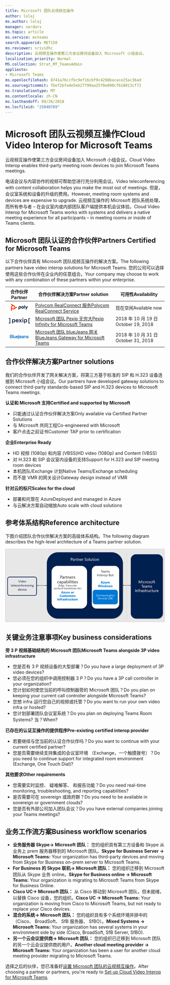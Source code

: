 ```yaml
---
title: Microsoft 团队云视频互操作
author: lolaj
ms.author: lolaj
manager: serdars
ms.topic: article
ms.service: msteams
search.appverid: MET150
ms.reviewer: srividhc
description: 云视频互操作使第三方会议房间设备加入 Microsoft 小组会议。
localization_priority: Normal
MS.collection: Strat_MT_TeamsAdmin
appliesto:
- Microsoft Teams
ms.openlocfilehash: 8741a76ccfbc9ef16cbf9c4298bacace25ac36ad
ms.sourcegitcommit: fbef2bfa4e5eb27799aa25f0e890cfb18013cf72
ms.translationtype: MT
ms.contentlocale: zh-CN
ms.lasthandoff: 09/26/2018
ms.locfileid: "25040769"
---
```

# <a name="cloud-video-interop-for-microsoft-teams"></a><span data-ttu-id="e60fb-103">Microsoft 团队云视频互操作</span><span class="sxs-lookup"><span data-stu-id="e60fb-103">Cloud Video Interop for Microsoft Teams</span></span>

<span data-ttu-id="e60fb-104">云视频互操作使第三方会议房间设备加入 Microsoft 小组会议。</span><span class="sxs-lookup"><span data-stu-id="e60fb-104">Cloud Video Interop enables third-party meeting room devices to join Microsoft Teams meetings.</span></span>

<span data-ttu-id="e60fb-105">电话会议与内容协作的视频可帮助您进行充分利用会议。</span><span class="sxs-lookup"><span data-stu-id="e60fb-105">Video teleconferencing with content collaboration helps you make the most out of meetings.</span></span> <span data-ttu-id="e60fb-106">但是，会议室系统和设备的升级的费用。</span><span class="sxs-lookup"><span data-stu-id="e60fb-106">However, meeting room systems and devices are expensive to upgrade.</span></span> <span data-ttu-id="e60fb-107">云视频互操作的 Microsoft 团队系统处理，而所有参与者 – 在会议室内或内部团队客户端提供本机会议体验。</span><span class="sxs-lookup"><span data-stu-id="e60fb-107">Cloud Video Interop for Microsoft Teams works with systems and delivers a native meeting experience for all participants – in meeting rooms or inside of Teams clients.</span></span> 

## <a name="partners-certified-for-microsoft-teams"></a><span data-ttu-id="e60fb-108">Microsoft 团队认证的合作伙伴</span><span class="sxs-lookup"><span data-stu-id="e60fb-108">Partners Certified for Microsoft Teams</span></span>

<span data-ttu-id="e60fb-109">以下合作伙伴具有 Microsoft 团队视频互操作的解决方案。</span><span class="sxs-lookup"><span data-stu-id="e60fb-109">The following partners have video interop solutions for Microsoft Teams.</span></span> <span data-ttu-id="e60fb-110">您的公司可以选择使用这些合作伙伴在企业内的任意组合。</span><span class="sxs-lookup"><span data-stu-id="e60fb-110">Your company may choose to work with any combination of these partners within your enterprise.</span></span> 


|<span data-ttu-id="e60fb-111">合作伙伴</span><span class="sxs-lookup"><span data-stu-id="e60fb-111">Partner</span></span>|<span data-ttu-id="e60fb-112">合作伙伴解决方案</span><span class="sxs-lookup"><span data-stu-id="e60fb-112">Partner solution</span></span>|<span data-ttu-id="e60fb-113">可用性</span><span class="sxs-lookup"><span data-stu-id="e60fb-113">Availability</span></span>|
|----|---|----|
|![Polycom RealConnect](media/polycom.png) | <span data-ttu-id="e60fb-115"><a href="https://aka.ms/PolycomRealConnect" target="_blank">Polycom RealConnect 服务</a></span><span class="sxs-lookup"><span data-stu-id="e60fb-115"><a href="https://aka.ms/PolycomRealConnect" target="_blank">Polycom RealConnect Service</a></span></span> |<span data-ttu-id="e60fb-116">现在空闲</span><span class="sxs-lookup"><span data-stu-id="e60fb-116">Available now</span></span>|
|![Pexip 无穷大](media/pexip.png)| <span data-ttu-id="e60fb-118"><a href="https://aka.ms/PexipInfinity" target="_blank">Microsoft 团队 Pexip 无穷大</a></span><span class="sxs-lookup"><span data-stu-id="e60fb-118"><a href="https://aka.ms/PexipInfinity" target="_blank">Pexip Infinity for Microsoft Teams</a></span></span> | <span data-ttu-id="e60fb-119">2018 年 10 月 19 日</span><span class="sxs-lookup"><span data-stu-id="e60fb-119">October 19, 2018</span></span>|
|![BlueJeans 网关](media/bluejeans.png)| <span data-ttu-id="e60fb-121"><a href="https://aka.ms/BluejeansGateway" target="_blank">Microsoft 团队 blueJeans 网关</a></span><span class="sxs-lookup"><span data-stu-id="e60fb-121"><a href="https://aka.ms/BluejeansGateway" target="_blank">BlueJeans Gateway for Microsoft Teams</a></span></span> | <span data-ttu-id="e60fb-122">2018 年 10 月 31 日</span><span class="sxs-lookup"><span data-stu-id="e60fb-122">October 31, 2018</span></span>|

## <a name="partner-solutions"></a><span data-ttu-id="e60fb-123">合作伙伴解决方案</span><span class="sxs-lookup"><span data-stu-id="e60fb-123">Partner solutions</span></span>

<span data-ttu-id="e60fb-124">我们的合作伙伴开发了网关解决方案，将第三方基于标准的 SIP 和 H.323 设备连接到 Microsoft 小组会议。</span><span class="sxs-lookup"><span data-stu-id="e60fb-124">Our partners have developed gateway solutions to connect third-party standards-based SIP and H.323 devices to Microsoft Teams meetings.</span></span>  
 
<span data-ttu-id="e60fb-125">**认证和 Microsoft 支持**</span><span class="sxs-lookup"><span data-stu-id="e60fb-125">**Certified and supported by Microsoft**</span></span>

- <span data-ttu-id="e60fb-126">只能通过认证合作伙伴解决方案</span><span class="sxs-lookup"><span data-stu-id="e60fb-126">Only available via Certified Partner Solutions</span></span>
- <span data-ttu-id="e60fb-127">与 Microsoft 共同工程</span><span class="sxs-lookup"><span data-stu-id="e60fb-127">Co-engineered with Microsoft</span></span>
- <span data-ttu-id="e60fb-128">客户点击之前证书</span><span class="sxs-lookup"><span data-stu-id="e60fb-128">Customer TAP prior to certification</span></span>

<span data-ttu-id="e60fb-129">**企业**</span><span class="sxs-lookup"><span data-stu-id="e60fb-129">**Enterprise Ready**</span></span>

- <span data-ttu-id="e60fb-130">HD 视频 (1080p) 和内容 (VBSS)</span><span class="sxs-lookup"><span data-stu-id="e60fb-130">HD video (1080p) and Content (VBSS)</span></span>
- <span data-ttu-id="e60fb-131">对 H.323 和 SIP 会议室内设备的支持</span><span class="sxs-lookup"><span data-stu-id="e60fb-131">Support for H.323 and SIP meeting room devices</span></span>
- <span data-ttu-id="e60fb-132">本机团队/Exchange 计划</span><span class="sxs-lookup"><span data-stu-id="e60fb-132">Native Teams/Exchange scheduling</span></span>
- <span data-ttu-id="e60fb-133">而不是 VMR 的网关设计</span><span class="sxs-lookup"><span data-stu-id="e60fb-133">Gateway design instead of VMR</span></span>

<span data-ttu-id="e60fb-134">**针对云的标尺**</span><span class="sxs-lookup"><span data-stu-id="e60fb-134">**Scales for the cloud**</span></span>

- <span data-ttu-id="e60fb-135">部署和托管在 Azure</span><span class="sxs-lookup"><span data-stu-id="e60fb-135">Deployed and managed in Azure</span></span>
- <span data-ttu-id="e60fb-136">与云解决方案自动缩放</span><span class="sxs-lookup"><span data-stu-id="e60fb-136">Auto scale with cloud solutions</span></span>

 
## <a name="reference-architecture"></a><span data-ttu-id="e60fb-137">参考体系结构</span><span class="sxs-lookup"><span data-stu-id="e60fb-137">Reference architecture</span></span>

<span data-ttu-id="e60fb-138">下图介绍团队合作伙伴解决方案的高级体系结构。</span><span class="sxs-lookup"><span data-stu-id="e60fb-138">The following diagram describes the high-level architecture of a Teams partner solution.</span></span>

![团队云视频互操作合作伙伴解决方案](media/teams-cloud-video-interop-partner-solution.png)

## <a name="key-business-considerations"></a><span data-ttu-id="e60fb-140">关键业务注意事项</span><span class="sxs-lookup"><span data-stu-id="e60fb-140">Key business considerations</span></span>

<span data-ttu-id="e60fb-141">**旁 3 P 视频基础结构的 Microsoft 团队**</span><span class="sxs-lookup"><span data-stu-id="e60fb-141">**Microsoft Teams alongside 3P video infrastructure**</span></span>

- <span data-ttu-id="e60fb-142">您是否有 3 P 视频设备的大型部署？</span><span class="sxs-lookup"><span data-stu-id="e60fb-142">Do you have a large deployment of 3P video devices?</span></span>
- <span data-ttu-id="e60fb-143">您必须在您的组织中调用控制器 3 P？</span><span class="sxs-lookup"><span data-stu-id="e60fb-143">Do you have a 3P call controller in your organization?</span></span>
- <span data-ttu-id="e60fb-144">您计划如何使您当前的呼叫控制器旁的 Microsoft 团队？</span><span class="sxs-lookup"><span data-stu-id="e60fb-144">Do you plan on keeping your current call controller alongside Microsoft Teams?</span></span>
- <span data-ttu-id="e60fb-145">您想 infra 运行您自己的视频或托管？</span><span class="sxs-lookup"><span data-stu-id="e60fb-145">Do you want to run your own video infra or hosted?</span></span> 
- <span data-ttu-id="e60fb-146">您计划部署团队会议室系统？</span><span class="sxs-lookup"><span data-stu-id="e60fb-146">Do you plan on deploying Teams Room Systems?</span></span> <span data-ttu-id="e60fb-147">当？</span><span class="sxs-lookup"><span data-stu-id="e60fb-147">When?</span></span>

<span data-ttu-id="e60fb-148">**已存在的认证互操作的提供程序**</span><span class="sxs-lookup"><span data-stu-id="e60fb-148">**Pre-existing certified interop provider**</span></span>

- <span data-ttu-id="e60fb-149">若要继续与您当前的认证合作伙伴吗？</span><span class="sxs-lookup"><span data-stu-id="e60fb-149">Do you want to continue with your current certified partner?</span></span>
- <span data-ttu-id="e60fb-150">您是否需要继续支持集成的会议室环境 （Exchange，一个触摸拨号）？</span><span class="sxs-lookup"><span data-stu-id="e60fb-150">Do you need to continue support for integrated room environment (Exchange, One Touch Dial)?</span></span>

<span data-ttu-id="e60fb-151">**其他要求**</span><span class="sxs-lookup"><span data-stu-id="e60fb-151">**Other requirements**</span></span>

- <span data-ttu-id="e60fb-152">您需要实时监控、 疑难解答、 和报告功能？</span><span class="sxs-lookup"><span data-stu-id="e60fb-152">Do you need real-time monitoring, troubleshooting, and reporting capabilities?</span></span>
- <span data-ttu-id="e60fb-153">是否需要可在 sovereign 或政府群？</span><span class="sxs-lookup"><span data-stu-id="e60fb-153">Do you need to be available in sovereign or government clouds?</span></span>
- <span data-ttu-id="e60fb-154">您是否有外部公司加入团队会议？</span><span class="sxs-lookup"><span data-stu-id="e60fb-154">Do you have external companies joining your Teams meetings?</span></span> 

## <a name="business-workflow-scenarios"></a><span data-ttu-id="e60fb-155">业务工作流方案</span><span class="sxs-lookup"><span data-stu-id="e60fb-155">Business workflow scenarios</span></span>

- <span data-ttu-id="e60fb-156">**业务服务器 Skype-> Microsoft 团队：** 您的组织具有第三方设备和 Skype 从业务上 prem 服务器移到的 Microsoft 团队。</span><span class="sxs-lookup"><span data-stu-id="e60fb-156">**Skype for Business Server -> Microsoft Teams:** Your organization has third-party devices and moving from Skype for Business on-prem server to Microsoft Teams.</span></span>  
- <span data-ttu-id="e60fb-157">**For Business 的 Skype 联机-> Microsoft 团队：** 您的组织迁移到 Microsoft 团队从 Skype 业务 online。</span><span class="sxs-lookup"><span data-stu-id="e60fb-157">**Skype for Business online -> Microsoft Teams:** Your organization is migrating to Microsoft Teams from Skype for Business Online.</span></span>
- <span data-ttu-id="e60fb-158">**Cisco UC-> Microsoft 团队：** 从 Cisco 移动到 Microsoft 团队，但未就绪，以替换 Cisco 设备，您的组织。</span><span class="sxs-lookup"><span data-stu-id="e60fb-158">**Cisco UC -> Microsoft Teams:** Your organization is moving from Cisco to Microsoft Teams, but not ready to replace your Cisco devices.</span></span>
- <span data-ttu-id="e60fb-159">**混合的系统-> Microsoft 团队：** 您的组织具有多个系统环境并排中的 （Cisco、 BroadSoft、 SfB 服务器、 SfBO）。</span><span class="sxs-lookup"><span data-stu-id="e60fb-159">**Mixed Systems -> Microsoft Teams:** Your organization has several systems in your environment side by side (Cisco, BroadSoft, SfB Server, SfBO).</span></span>
- <span data-ttu-id="e60fb-160">**另一个云会议提供商-> Microsoft 团队：** 您的组织已迁移到 Microsoft 团队的另一个云会议提供商的用户。</span><span class="sxs-lookup"><span data-stu-id="e60fb-160">**Another cloud meeting provider -> Microsoft Teams:** Your organization has been a user for another cloud meeting provider migrating to Microsoft Teams.</span></span>


<span data-ttu-id="e60fb-161">选择之后的伙伴，您已准备好[设置 Microsoft 团队的云视频互操作](cloud-video-interop-for-teams-set-up.md)。</span><span class="sxs-lookup"><span data-stu-id="e60fb-161">After choosing a partner or partners, you're ready to [Set up Cloud Video Interop for Microsoft Teams](cloud-video-interop-for-teams-set-up.md).</span></span> 
